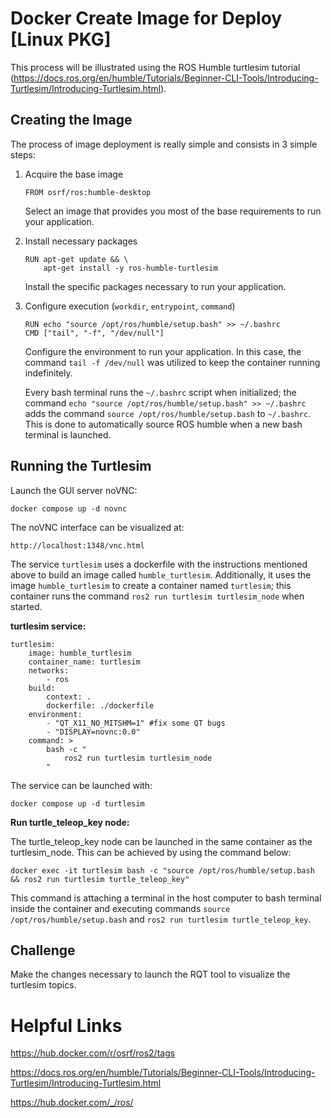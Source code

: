 # Docker Create Image for Deploy [Linux PKG]

This process will be illustrated using the ROS Humble turtlesim tutorial (https://docs.ros.org/en/humble/Tutorials/Beginner-CLI-Tools/Introducing-Turtlesim/Introducing-Turtlesim.html).

## Creating the Image

The process of image deployment is really simple and consists in 3 simple steps:

1. Acquire the base image
    ```
    FROM osrf/ros:humble-desktop
    ```
    Select an image that provides you most of the base requirements to run your application.
2. Install necessary packages
    ```
    RUN apt-get update && \
        apt-get install -y ros-humble-turtlesim
    ```
    Install the specific packages necessary to run your application.
3. Configure execution (`workdir`, `entrypoint`, `command`)
    ```
    RUN echo "source /opt/ros/humble/setup.bash" >> ~/.bashrc
    CMD ["tail", "-f", "/dev/null"]
    ```
    Configure the environment to run your application.
    In this case, the command `tail -f /dev/null` was utilized to keep the container running indefinitely.

    Every bash terminal runs the `~/.bashrc` script when initialized; the command `echo "source /opt/ros/humble/setup.bash" >> ~/.bashrc` adds the command `source /opt/ros/humble/setup.bash` to `~/.bashrc`. This is done to automatically source ROS humble when a new bash terminal is launched.

## Running the Turtlesim

Launch the GUI server noVNC:

```
docker compose up -d novnc
```

The noVNC interface can be visualized at:
```
http://localhost:1348/vnc.html
```

The service `turtlesim` uses a dockerfile with the instructions mentioned above to build an image called `humble_turtlesim`. Additionally, it uses the image `humble_turtlesim` to create a container named `turtlesim`; this container runs the command `ros2 run turtlesim turtlesim_node` when started.

**turtlesim service:**
```
turtlesim:
    image: humble_turtlesim
    container_name: turtlesim
    networks:
        - ros
    build:
        context: .
        dockerfile: ./dockerfile
    environment:
        - "QT_X11_NO_MITSHM=1" #fix some QT bugs
        - "DISPLAY=novnc:0.0"
    command: >
        bash -c "
            ros2 run turtlesim turtlesim_node
        "
```

The service can be launched with: 

```
docker compose up -d turtlesim
```

**Run turtle_teleop_key node:**

The turtle_teleop_key node can be launched in the same container as the turtlesim_node. This can be achieved by using the command below:
```
docker exec -it turtlesim bash -c "source /opt/ros/humble/setup.bash && ros2 run turtlesim turtle_teleop_key"
```
This command is attaching a terminal in the host computer to bash terminal inside the container and executing commands `source /opt/ros/humble/setup.bash` and `ros2 run turtlesim turtle_teleop_key`.

## Challenge

Make the changes necessary to launch the RQT tool to visualize the turtlesim topics.

# Helpful Links

https://hub.docker.com/r/osrf/ros2/tags

https://docs.ros.org/en/humble/Tutorials/Beginner-CLI-Tools/Introducing-Turtlesim/Introducing-Turtlesim.html

https://hub.docker.com/_/ros/
